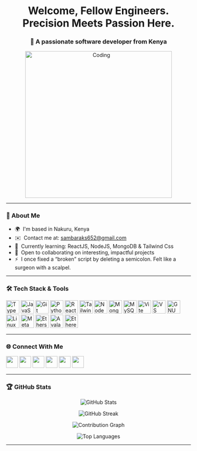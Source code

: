 <h1 align="center">Welcome, Fellow Engineers. Precision Meets Passion Here.</h1>
<h3 align="center">🚀 A passionate software developer from Kenya</h3>

<p align="center">
  <img src="https://camo.githubusercontent.com/4d9f5ecceb711eec6e2018f38a5677dc657c9738d4a65ba3b928c41c0a45b439/68747470733a2f2f6d69726f2e6d656469756d2e636f6d2f6d61782f313336302f302a37513379765349765f7430696f4a2d5a2e676966" width="400" alt="Coding" />
</p>

---

### 🧾 About Me

- 🌍  I'm based in Nakuru, Kenya  
- ✉️  Contact me at: [sambaraks652@gmail.com](mailto:sambaraks652@gmail.com)  
- 🧠  Currently learning: ReactJS, NodeJS, MongoDB & Tailwind Css 
- 🤝  Open to collaborating on interesting, impactful projects  
- ⚡  I once fixed a “broken” script by deleting a semicolon. Felt like a surgeon with a scalpel.

---

### 🛠️ Tech Stack & Tools

<p align="left">
<a href="https://www.typescriptlang.org/" target="_blank"><img src="https://raw.githubusercontent.com/danielcranney/readme-generator/main/public/icons/skills/typescript-colored.svg" width="36" height="36" alt="TypeScript" /></a>
<a href="https://developer.mozilla.org/en-US/docs/Web/JavaScript" target="_blank"><img src="https://raw.githubusercontent.com/danielcranney/readme-generator/main/public/icons/skills/javascript-colored.svg" width="36" height="36" alt="JavaScript" /></a>
<a href="https://git-scm.com/" target="_blank"><img src="https://raw.githubusercontent.com/danielcranney/readme-generator/main/public/icons/skills/git-colored.svg" width="36" height="36" alt="Git" /></a>
<a href="https://www.python.org/" target="_blank"><img src="https://raw.githubusercontent.com/danielcranney/readme-generator/main/public/icons/skills/python-colored.svg" width="36" height="36" alt="Python" /></a>
<a href="https://reactjs.org/" target="_blank"><img src="https://raw.githubusercontent.com/danielcranney/readme-generator/main/public/icons/skills/react-colored.svg" width="36" height="36" alt="React" /></a>
<a href="https://tailwindcss.com/" target="_blank"><img src="https://raw.githubusercontent.com/danielcranney/readme-generator/main/public/icons/skills/tailwindcss-colored.svg" width="36" height="36" alt="TailwindCSS" /></a>
<a href="https://nodejs.org/en/" target="_blank"><img src="https://raw.githubusercontent.com/danielcranney/readme-generator/main/public/icons/skills/nodejs-colored.svg" width="36" height="36" alt="NodeJS" /></a>
<a href="https://www.mongodb.com/" target="_blank"><img src="https://raw.githubusercontent.com/danielcranney/readme-generator/main/public/icons/skills/mongodb-colored.svg" width="36" height="36" alt="MongoDB" /></a>
<a href="https://www.mysql.com/" target="_blank"><img src="https://raw.githubusercontent.com/danielcranney/readme-generator/main/public/icons/skills/mysql-colored.svg" width="36" height="36" alt="MySQL" /></a>
<a href="https://vitejs.dev/" target="_blank"><img src="https://raw.githubusercontent.com/danielcranney/readme-generator/main/public/icons/skills/vite-colored.svg" width="36" height="36" alt="Vite" /></a>
<a href="https://code.visualstudio.com/" target="_blank"><img src="https://raw.githubusercontent.com/danielcranney/readme-generator/main/public/icons/skills/visualstudiocode.svg" width="36" height="36" alt="VS Code" /></a>
<a href="https://www.gnu.org/software/bash/" target="_blank"><img src="https://raw.githubusercontent.com/danielcranney/readme-generator/main/public/icons/skills/gnubash.svg" width="36" height="36" alt="GNU Bash" /></a>
<a href="https://www.linux.org" target="_blank"><img src="https://raw.githubusercontent.com/danielcranney/readme-generator/main/public/icons/skills/linux-colored.svg" width="36" height="36" alt="Linux" /></a>
<a href="https://metamask.io/" target="_blank"><img src="https://raw.githubusercontent.com/danielcranney/readme-generator/main/public/icons/skills/metamask-colored.svg" width="36" height="36" alt="MetaMask" /></a>
<a href="https://ethers.io" target="_blank"><img src="https://raw.githubusercontent.com/danielcranney/readme-generator/main/public/icons/skills/ethers-colored.svg" width="36" height="36" alt="Ethers" /></a>
<a href="https://www.avax.network/" target="_blank"><img src="https://raw.githubusercontent.com/danielcranney/readme-generator/main/public/icons/skills/avalanche-colored.svg" width="36" height="36" alt="Avalanche" /></a>
<a href="https://ethereum.org/en/" target="_blank"><img src="https://raw.githubusercontent.com/danielcranney/readme-generator/main/public/icons/skills/ethereum-colored.svg" width="36" height="36" alt="Ethereum" /></a>
</p>

---

### 🌐 Connect With Me

<p align="left">
  <a href="https://discord.com/users/1205152089425186863" target="_blank"><img src="https://raw.githubusercontent.com/danielcranney/readme-generator/main/public/icons/socials/discord.svg" width="32" /></a>
  <a href="https://www.github.com/sambaraks652" target="_blank"><img src="https://raw.githubusercontent.com/danielcranney/readme-generator/main/public/icons/socials/github.svg" width="32" /></a>
  <a href="http://www.instagram.com/smart_con tract_wizard" target="_blank"><img src="https://raw.githubusercontent.com/danielcranney/readme-generator/main/public/icons/socials/instagram.svg" width="32" /></a>
  <a href="https://www.linkedin.com/in/samuel-andrew" target="_blank"><img src="https://raw.githubusercontent.com/danielcranney/readme-generator/main/public/icons/socials/linkedin.svg" width="32" /></a>
  <a href="https://www.x.com/solidity_wizard" target="_blank"><img src="https://raw.githubusercontent.com/danielcranney/readme-generator/main/public/icons/socials/twitter.svg" width="32" /></a>
  <a href="https://www.youtube.com/@andreascoder" target="_blank"><img src="https://raw.githubusercontent.com/danielcranney/readme-generator/main/public/icons/socials/youtube.svg" width="32" /></a>
</p>

---

### 🏆 GitHub Stats

<p align="center">
  <img src="https://github-readme-stats.vercel.app/api?username=sambaraks652&show_icons=true&hide=stars&count_private=true&title_color=0891b2&text_color=ffffff&icon_color=0891b2&bg_color=171717&hide_border=true" alt="GitHub Stats" />
</p>

<p align="center">
  <img src="https://github-readme-streak-stats.vercel.app/?user=sambaraks652&theme=dark&hide_border=true&date_format=M%20j%5B%2C%20Y%5D" alt="GitHub Streak" />
</p>


<p align="center">
  <img src="https://github-readme-activity-graph.vercel.app/graph?username=sambaraks652&bg_color=171717&color=0891b2&line=ffffff&point=0891b2&area=true&hide_border=true" alt="Contribution Graph" />
</p>

<p align="center">
  <img src="https://github-readme-stats.vercel.app/api/top-langs/?username=sambaraks652&layout=compact&title_color=0891b2&text_color=ffffff&bg_color=171717&hide_border=true" alt="Top Languages" />
</p>

---

